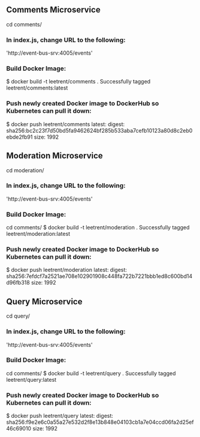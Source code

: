 ## Comments Microservice
cd comments/

### In index.js, change URL to the following: 
'http://event-bus-srv:4005/events'

### Build Docker Image:
$ docker build -t leetrent/comments .
Successfully tagged leetrent/comments:latest

### Push newly created Docker image to DockerHub so Kubernetes can pull it down:
$ docker push leetrent/comments
latest: digest: sha256:bc2c23f7d50bd5fa9462624bf285b533aba7cefb10123a80d8c2eb0ebde2fb91 size: 1992


## Moderation Microservice
cd moderation/

### In index.js, change URL to the following: 
'http://event-bus-srv:4005/events'

### Build Docker Image:
cd comments/
$ docker build -t leetrent/moderation .
Successfully tagged leetrent/moderation:latest

### Push newly created Docker image to DockerHub so Kubernetes can pull it down:
$ docker push leetrent/moderation
latest: digest: sha256:7efdcf7a2521ae708e102901908c448fa722b7221bbb1ed8c600bd14d96fb318 size: 1992

## Query Microservice
cd query/

### In index.js, change URL to the following: 
'http://event-bus-srv:4005/events'

### Build Docker Image:
cd comments/
$ docker build -t leetrent/query .
Successfully tagged leetrent/query:latest

### Push newly created Docker image to DockerHub so Kubernetes can pull it down:
$ docker push leetrent/query
latest: digest: sha256:f9e2e6c0a55a27e532d2f8e13b848e04103cb1a7e04ccd06fa2d25ef46c69010 size: 1992

